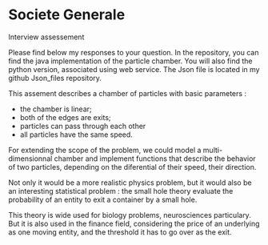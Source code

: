 # Societe Generale
Interview assessement


 Please find below my responses to your question.
 In the repository, you can find the java implementation of
 the particle chamber. You will also find the python version,
 associated using web service. The Json file is located in my github
 Json_files repository.



 This assement describes a chamber of particles with basic
 parameters :
 - the chamber is linear;
 - both of the edges are exits;
 - particles can pass through each other
 - all particles have the same speed.

 For extending the scope of the problem, we could model a
 multi-dimensionnal chamber and implement functions that describe
 the behavior of two particles, depending on the diferential of
 their speed, their direction.

 Not only it would be a more realistic physics problem, but it
 would also be an interesting statistical problem : the small hole
 theory evaluate the probability of an entity to exit a container
 by a small hole.

 This theory is wide used for biology problems, neurosciences
 particulary. But it is also used in the finance field, considering
 the price of an underlying as one moving entity, and the
 threshold it has to go over as the exit.

